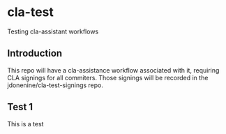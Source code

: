 # cla-test

Testing cla-assistant workflows

## Introduction

This repo will have a cla-assistance workflow associated with it, requiring CLA signings for all commiters.  Those signings will be recorded in the jdonenine/cla-test-signings repo.

## Test 1

This is a test
